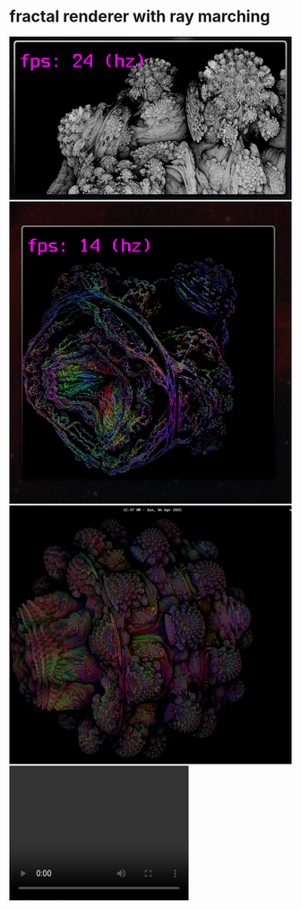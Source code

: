 # fractal renderer with ray marching

![](bin/screenshots/screenshot.png)
![](bin/screenshots/screenshot1.png)
![](bin/screenshots/screenshot2.png)
<video width="320" height="240" controls>
  <source src="bin/screenshots/WhatsApp Video 2025-04-05 at 7.50.05 PM.mp4" type="video/mp4">
</video>
